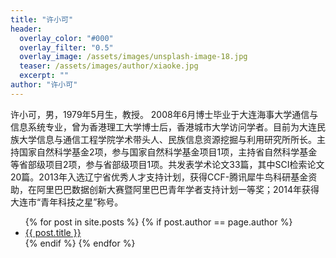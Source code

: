 ```yaml
---
title: "许小可"
header:
  overlay_color: "#000"
  overlay_filter: "0.5"
  overlay_image: /assets/images/unsplash-image-18.jpg
  teaser: /assets/images/author/xiaoke.jpg
  excerpt: ""
author: "许小可"
---
```

许小可，男，1979年5月生，教授。 2008年6月博士毕业于大连海事大学通信与信息系统专业，曾为香港理工大学博士后，香港城市大学访问学者。目前为大连民族大学信息与通信工程学院学术带头人、民族信息资源挖掘与利用研究所所长。主持国家自然科学基金2项，参与国家自然科学基金项目1项，主持省自然科学基金等省部级项目2项，参与省部级项目1项。共发表学术论文33篇，其中SCI检索论文20篇。2013年入选辽宁省优秀人才支持计划，获得CCF-腾讯犀牛鸟科研基金资助，在阿里巴巴数据创新大赛暨阿里巴巴青年学者支持计划一等奖；2014年获得大连市“青年科技之星”称号。

<ul>
{% for post in site.posts %}
  {% if post.author == page.author %}
    <li><a href="{{ post.url }}">{{ post.title }}</a></li>
  {% endif %}
{% endfor %}
</ul>
